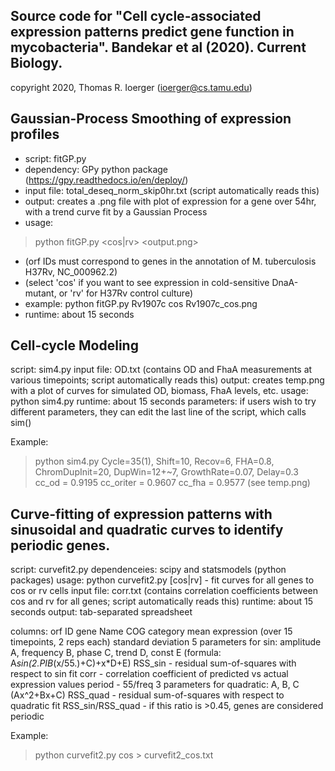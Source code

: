 Source code for "Cell cycle-associated expression patterns predict 
gene function in mycobacteria". Bandekar et al (2020). Current Biology.
-----------------------------------------------
copyright 2020, Thomas R. Ioerger (ioerger@cs.tamu.edu)


Gaussian-Process Smoothing of expression profiles
-------------------------------------------------

- script: fitGP.py
- dependency: GPy python package (https://gpy.readthedocs.io/en/deploy/)
- input file: total_deseq_norm_skip0hr.txt (script automatically reads this)
- output: creates a .png file with plot of expression for a gene over 54hr, with a trend curve fit by a Gaussian Process
- usage: 
> python fitGP.py <orfID> <cos|rv> <output.png>
  - (orf IDs must correspond to genes in the annotation of M. tuberculosis H37Rv, NC_000962.2)
  - (select 'cos' if you want to see expression in cold-sensitive DnaA-mutant, or 'rv' for H37Rv control culture)
- example: python fitGP.py Rv1907c cos Rv1907c_cos.png
- runtime: about 15 seconds



Cell-cycle Modeling
-------------------

script: sim4.py
input file: OD.txt (contains OD and FhaA measurements at various timepoints; script automatically reads this)
output: creates temp.png with a plot of curves for simulated OD, biomass, FhaA levels, etc.
usage: python sim4.py
runtime: about 15 seconds
parameters: if users wish to try different parameters, they can edit the last line of the script, which calls sim()

Example: 
> python sim4.py
Cycle=35(1), Shift=10, Recov=6, FHA=0.8,
ChromDupInit=20, DupWin=12+~7, GrowthRate=0.07, Delay=0.3
cc_od = 0.9195
cc_oriter = 0.9607
cc_fha = 0.9577
(see temp.png)



Curve-fitting of expression patterns with sinusoidal and quadratic 
curves to identify periodic genes.
------------------------------------------------------------------

script: curvefit2.py
dependenceies: scipy and statsmodels (python packages)
usage: python curvefit2.py [cos|rv] - fit curves for all genes to cos or rv cells
input file: corr.txt (contains correlation coefficients between cos and rv for all genes; script automatically reads this)
runtime: about 15 seconds
output: tab-separated spreadsheet

columns:
  orf ID
  gene Name
  COG category
  mean expression (over 15 timepoints, 2 reps each)
  standard deviation
  5 parameters for sin: amplitude A, frequency B, phase C, trend D, const E (formula: A*sin(2.*PI*B*(x/55.)+C)+x*D+E)
  RSS_sin - residual sum-of-squares with respect to sin fit
  corr - correlation coefficient of predicted vs actual expression values
  period - 55/freq
  3 parameters for quadratic: A, B, C (Ax^2+Bx+C)
  RSS_quad - residual sum-of-squares with respect to quadratic fit
  RSS_sin/RSS_quad - if this ratio is >0.45, genes are considered periodic

Example:
> python curvefit2.py cos > curvefit2_cos.txt
